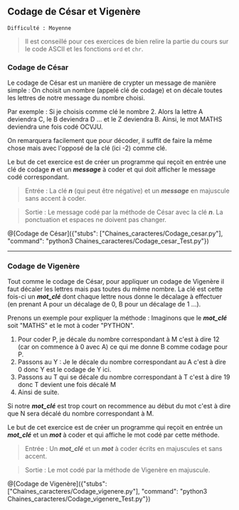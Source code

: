 ## Codage de César et Vigenère
`Difficulté : Moyenne`

> Il est conseillé pour ces exercices de bien relire la partie du cours sur le code ASCII et les fonctions `ord` et `chr`.

### Codage de César

Le codage de César est un manière de crypter un message de manière simple : On choisit un nombre (appelé clé de codage) et on décale toutes les lettres de notre message du nombre choisi.

Par exemple : Si je choisis comme clé le nombre 2. Alors la lettre A deviendra C, le B deviendra D ... et le Z deviendra B.
Ainsi, le mot MATHS deviendra une fois codé OCVJU.

On remarquera facilement que pour décoder, il suffit de faire la même chose mais avec l'opposé de la clé (ici -2) comme clé.

Le but de cet exercice est de créer un programme qui reçoit en entrée une clé de codage ***n*** et un ***message*** à coder et qui doit afficher le message codé correspondant.

> Entrée : La clé ***n*** (qui peut être négative) et un ***message*** en majuscule sans accent à coder.

> Sortie : Le message codé par la méthode de César avec la clé ***n***. La ponctuation et espaces ne doivent pas changer.

@[Codage de César]({"stubs": ["Chaines_caracteres/Codage_cesar.py"], "command": "python3 Chaines_caracteres/Codage_cesar_Test.py"})

---

### Codage de Vigenère

Tout comme le codage de César, pour appliquer un codage de Vigenère il faut décaler les lettres mais pas toutes du même nombre. La clé est cette fois-ci un ***mot_clé*** dont chaque lettre nous donne le décalage à effectuer (en prenant A pour un décalage de 0, B pour un décalage de 1 ...). 

Prenons un exemple pour expliquer la méthode : Imaginons que le ***mot_clé*** soit "MATHS" et le mot à coder "PYTHON". 
1. Pour coder P, je décale du nombre correspondant à M c'est à dire 12 (car on commence à 0 avec A) ce qui me donne B comme codage pour P. 
2. Passons au Y : Je le décale du nombre correspondant au A c'est à dire 0 donc Y est le codage de Y ici. 
3. Passons au T qui se décale du nombre correspondant à T c'est à dire 19 donc T devient une fois décalé M 
4. Ainsi de suite. 

Si notre ***mot_clé*** est trop court on recommence au début du mot c'est à dire que N sera décalé du nombre correspondant à M.

Le but de cet exercice est de créer un programme qui reçoit en entrée un ***mot_clé*** et un ***mot*** à coder et qui affiche le mot codé par cette méthode.

> Entrée : Un ***mot_clé*** et un ***mot*** à coder écrits en majuscules et sans accent.

> Sortie : Le mot codé par la méthode de Vigenère en majuscule.

@[Codage de Vigenère]({"stubs": ["Chaines_caracteres/Codage_vigenere.py"], "command": "python3 Chaines_caracteres/Codage_vigenere_Test.py"})
